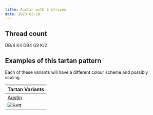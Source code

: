 ```yaml
---
title: Austin with 5 stripes
date: 2023-03-18
---
```



## Thread count
DB/4 K4 DB4 G9 K/2

## Examples of this tartan pattern
Each of these variants will have a different colour scheme and possibly scaling.

| Tartan Variants |
|---------|
| [Austin](/variants/db/4/k4/db4/g9/k/2-db00004c-g004c00-k000000/)|
|![Sett](/variants/db/4/k4/db4/g9/k/2-db00004c-g004c00-k000000/sett.png)|
